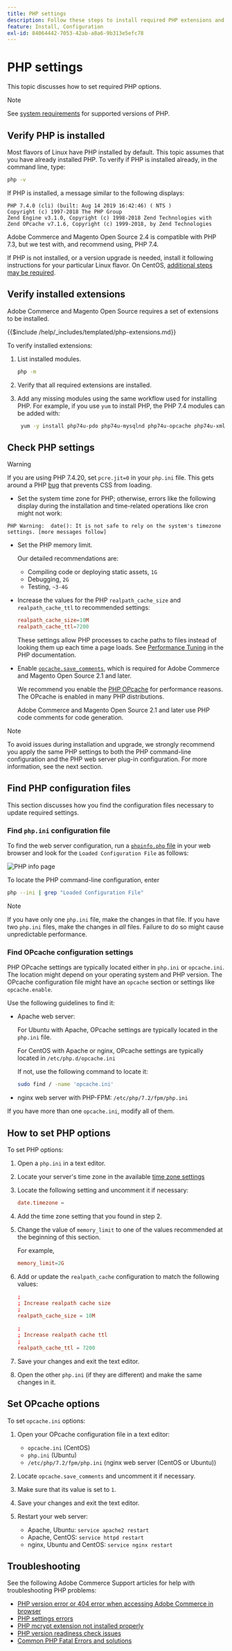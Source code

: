 ```yaml
---
title: PHP settings
description: Follow these steps to install required PHP extensions and configure required PHP settings for on-premises installations of Adobe Commerce and Magento Open Source.
feature: Install, Configuration
exl-id: 84064442-7053-42ab-a8a6-9b313e5efc78
---
```

# PHP settings

This topic discusses how to set required PHP options.

>[!NOTE]
>
>See [system requirements](../system-requirements.md) for supported versions of PHP.

## Verify PHP is installed

Most flavors of Linux have PHP installed by default. This topic assumes that you have already installed PHP. To verify if PHP is installed already, in the command line, type:

```bash
php -v
```

If PHP is installed, a message similar to the following displays:

```terminal
PHP 7.4.0 (cli) (built: Aug 14 2019 16:42:46) ( NTS )
Copyright (c) 1997-2018 The PHP Group
Zend Engine v3.1.0, Copyright (c) 1998-2018 Zend Technologies with Zend OPcache v7.1.6, Copyright (c) 1999-2018, by Zend Technologies
```

Adobe Commerce and Magento Open Source 2.4 is compatible with PHP 7.3, but we test with, and recommend using, PHP 7.4.

If PHP is not installed, or a version upgrade is needed, install it following instructions for your particular Linux flavor.
On CentOS, [additional steps may be required](https://wiki.centos.org/HowTos/php7).

## Verify installed extensions

Adobe Commerce and Magento Open Source requires a set of extensions to be installed.

{{$include /help/_includes/templated/php-extensions.md}}

To verify installed extensions:

1. List installed modules.

   ```bash
   php -m
   ```

1. Verify that all required extensions are installed.
1. Add any missing modules using the same workflow used for installing PHP. For example, if you use `yum` to install PHP, the PHP 7.4 modules can be added with:

   ```bash
    yum -y install php74u-pdo php74u-mysqlnd php74u-opcache php74u-xml php74u-gd php74u-devel php74u-mysql php74u-intl php74u-mbstring php74u-bcmath php74u-json php74u-iconv php74u-soap
   ```

## Check PHP settings

>[!WARNING]
>
>If you are using PHP 7.4.20, set `pcre.jit=0` in your `php.ini` file. This gets around a PHP [bug](https://bugs.php.net/bug.php?id=81101) that prevents CSS from loading.

-  Set the system time zone for PHP; otherwise, errors like the following display during the installation and time-related operations like cron might not work:

```terminal
PHP Warning:  date(): It is not safe to rely on the system's timezone settings. [more messages follow]
```

-  Set the PHP memory limit.

   Our detailed recommendations are:

    -  Compiling code or deploying static assets, `1G`
    -  Debugging, `2G`
    -  Testing, `~3-4G`

-  Increase the values for the PHP `realpath_cache_size` and `realpath_cache_ttl` to recommended settings:

   ```conf
   realpath_cache_size=10M
   realpath_cache_ttl=7200
   ```

   These settings allow PHP processes to cache paths to files instead of looking them up each time a page loads. See [Performance Tuning](https://www.php.net/manual/en/ini.core.php) in the PHP documentation.

-  Enable [`opcache.save_comments`](https://www.php.net/manual/en/opcache.configuration.php#ini.opcache.save-comments), which is required for Adobe Commerce and Magento Open Source 2.1 and later.

   We recommend you enable the [PHP OPcache](https://www.php.net/manual/en/book.opcache.php) for performance reasons. The OPcache is enabled in many PHP distributions.

   Adobe Commerce and Magento Open Source 2.1 and later use PHP code comments for code generation.

>[!NOTE]
>
>To avoid issues during installation and upgrade, we strongly recommend you apply the same PHP settings to both the PHP command-line configuration and the PHP web server plug-in configuration. For more information, see the next section.

## Find PHP configuration files

This section discusses how you find the configuration files necessary to update required settings.

### Find `php.ini` configuration file

To find the web server configuration, run a [`phpinfo.php` file](optional-software.md#create-phpinfophp) in your web browser and look for the `Loaded Configuration File` as follows:

![PHP info page](../../assets/installation/config_phpini-webserver.png)

To locate the PHP command-line configuration, enter

```bash
php --ini | grep "Loaded Configuration File"
```

>[!NOTE]
>
>If you have only one `php.ini` file, make the changes in that file. If you have two `php.ini` files, make the changes in *all* files. Failure to do so might cause unpredictable performance.

### Find OPcache configuration settings

PHP OPcache settings are typically located either in `php.ini` or `opcache.ini`. The location might depend on your operating system and PHP version. The OPcache configuration file might have an `opcache` section or settings like `opcache.enable`.

Use the following guidelines to find it:

-  Apache web server:

   For Ubuntu with Apache, OPcache settings are typically located in the `php.ini` file.

   For CentOS with Apache or nginx, OPcache settings are typically located in `/etc/php.d/opcache.ini`

   If not, use the following command to locate it:

   ```bash
   sudo find / -name 'opcache.ini'
   ```

-  nginx web server with PHP-FPM: `/etc/php/7.2/fpm/php.ini`

If you have more than one `opcache.ini`, modify all of them.

## How to set PHP options

To set PHP options:

1. Open a `php.ini` in a text editor.
1. Locate your server's time zone in the available [time zone settings](https://www.php.net/manual/en/timezones.php)
1. Locate the following setting and uncomment it if necessary:

   ```conf
   date.timezone =
   ```

1. Add the time zone setting that you found in step 2.

1. Change the value of `memory_limit` to one of the values recommended at the beginning of this section.

   For example,

   ```conf
   memory_limit=2G
   ```

1. Add or update the `realpath_cache` configuration to match the following values:

   ```conf
   ;
   ; Increase realpath cache size
   ;
   realpath_cache_size = 10M

   ;
   ; Increase realpath cache ttl
   ;
   realpath_cache_ttl = 7200
   ```

1. Save your changes and exit the text editor.

1. Open the other `php.ini` (if they are different) and make the same changes in it.

## Set OPcache options

To set `opcache.ini` options:

1. Open your OPcache configuration file in a text editor:

   -  `opcache.ini` (CentOS)
   -  `php.ini` (Ubuntu)
   -  `/etc/php/7.2/fpm/php.ini` (nginx web server (CentOS or Ubuntu))

1. Locate `opcache.save_comments` and uncomment it if necessary.
1. Make sure that its value is set to `1`.
1. Save your changes and exit the text editor.
1. Restart your web server:

   -  Apache, Ubuntu: `service apache2 restart`
   -  Apache, CentOS: `service httpd restart`
   -  nginx, Ubuntu and CentOS: `service nginx restart`

## Troubleshooting

See the following Adobe Commerce Support articles for help with troubleshooting PHP problems:

-  [PHP version error or 404 error when accessing Adobe Commerce in browser](https://support.magento.com/hc/en-us/articles/360033117152-PHP-version-error-or-404-error-when-accessing-Magento-in-browser)
-  [PHP settings errors](https://support.magento.com/hc/en-us/articles/360034599631-PHP-settings-errors)
-  [PHP mcrypt extension not installed properly](https://support.magento.com/hc/en-us/articles/360034280132-PHP-mcrypt-extension-not-installed-properly-)
-  [PHP version readiness check issues](https://support.magento.com/hc/en-us/articles/360033546411)
-  [Common PHP Fatal Errors and solutions](https://support.magento.com/hc/en-us/articles/360030568432)
